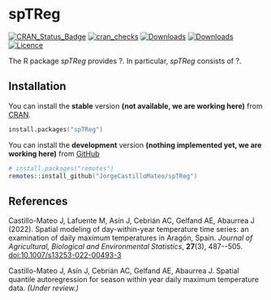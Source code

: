 spTReg
======================

[![CRAN_Status_Badge](http://www.r-pkg.org/badges/version/spTReg)](https://CRAN.R-project.org/package=spTReg)
[![cran_checks](https://cranchecks.info/badges/worst/spTReg)](https://cran.r-project.org/web/checks/check_results_spTReg.html)
[![Downloads](http://cranlogs.r-pkg.org/badges/spTReg)](https://CRAN.R-project.org/package=spTReg)
[![Downloads](https://cranlogs.r-pkg.org/badges/grand-total/spTReg?color=red)](https://CRAN.R-project.org/package=spTReg)
[![Licence](https://img.shields.io/badge/licence-GPL--3-blue.svg)](https://www.gnu.org/licenses/gpl-3.0.en.html)
  
The R package *spTReg* provides ?. In particular, *spTReg* consists of ?. 
  
## Installation
You can install the **stable** version **(not available, we are working here)** from
[CRAN](https://CRAN.R-project.org/package=spTReg).

```s
install.packages("spTReg")
```

You can install the **development** version **(nothing implemented yet, we are working here)** from
[GitHub](https://github.com/JorgeCastilloMateo/spTReg)

```s
# install.packages("remotes")
remotes::install_github("JorgeCastilloMateo/spTReg")
```

## References
Castillo-Mateo J, Lafuente M, Asín J, Cebrián AC, Gelfand AE, Abaurrea J (2022). 
Spatial modeling of day-within-year temperature time series: an examination of daily maximum temperatures in Aragón, Spain. 
*Journal of Agricultural, Biological and Environmental Statistics*, **27**(3), 487--505. 
<doi:10.1007/s13253-022-00493-3>

Castillo-Mateo J, Asín J, Cebrián AC, Gelfand AE, Abaurrea J. 
Spatial quantile autoregression for season within year daily maximum temperature data. 
*(Under review.)*
